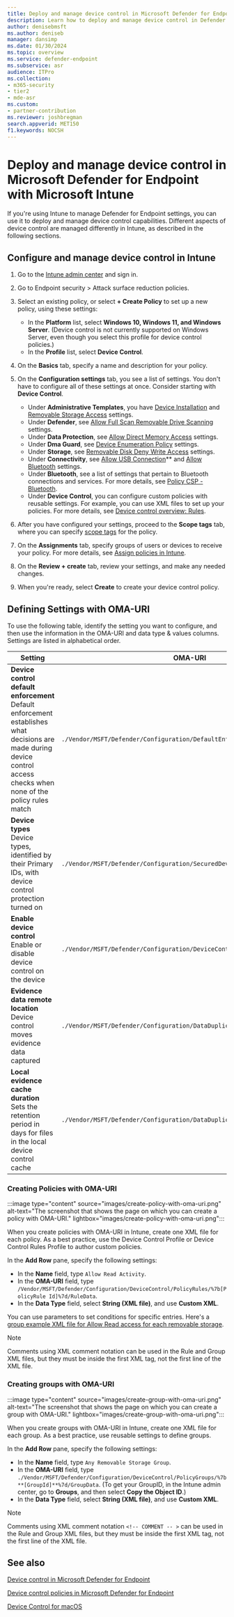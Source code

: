 ```yaml
---
title: Deploy and manage device control in Microsoft Defender for Endpoint with Microsoft Intune           
description: Learn how to deploy and manage device control in Defender for Endpoint using Microsoft Intune
author: denisebmsft
ms.author: deniseb
manager: dansimp 
ms.date: 01/30/2024
ms.topic: overview
ms.service: defender-endpoint
ms.subservice: asr
audience: ITPro
ms.collection: 
- m365-security
- tier2
- mde-asr
ms.custom: 
- partner-contribution
ms.reviewer: joshbregman
search.appverid: MET150
f1.keywords: NOCSH 
---
```


# Deploy and manage device control in Microsoft Defender for Endpoint with Microsoft Intune

If you're using Intune to manage Defender for Endpoint settings, you can use it to deploy and manage device control capabilities. Different aspects of device control are managed differently in Intune, as described in the following sections.

## Configure and manage device control in Intune

1. Go to the [Intune admin center](https://intune.microsoft.com) and sign in.

2. Go to Endpoint security > Attack surface reduction policies.

3. Select an existing policy, or select **+ Create Policy** to set up a new policy, using these settings:

   - In the **Platform** list, select **Windows 10, Windows 11, and Windows Server**. (Device control is not currently supported on Windows Server, even though you select this profile for device control policies.)
   - In the **Profile** list, select **Device Control**. 

4. On the **Basics** tab, specify a name and description for your policy.

5. On the **Configuration settings** tab, you see a list of settings. You don't have to configure all of these settings at once. Consider starting with **Device Control**.

   - Under **Administrative Templates**, you have [Device Installation](/windows/client-management/mdm/policy-csp-deviceinstallation?WT.mc_id=Portal-fx) and [Removable Storage Access](/windows/client-management/mdm/policy-csp-admx-removablestorage) settings.
   - Under **Defender**, see [Allow Full Scan Removable Drive Scanning](/windows/client-management/mdm/policy-csp-defender#allowfullscanremovabledrivescanning) settings.
   - Under **Data Protection**, see [Allow Direct Memory Access](/windows/client-management/mdm/policy-csp-dataprotection) settings.
   - Under **Dma Guard**, see [Device Enumeration Policy](/windows/client-management/mdm/policy-csp-dmaguard?WT.mc_id=Portal-fx) settings.
   - Under **Storage**, see [Removable Disk Deny Write Access](/windows/client-management/mdm/policy-csp-Storage#removablediskdenywriteaccess) settings.
   - Under **Connectivity**, see [Allow USB Connection](/windows/client-management/mdm/policy-csp-Connectivity#allowusbconnection)** and [Allow Bluetooth](/windows/client-management/mdm/policy-csp-Connectivity#allowbluetooth) settings.
   - Under **Bluetooth**, see a list of settings that pertain to Bluetooth connections and services. For more details, see [Policy CSP - Bluetooth](/windows/client-management/mdm/policy-csp-Bluetooth?WT.mc_id=Portal-fx).
   - Under **Device Control**, you can configure custom policies with reusable settings. For example, you can use XML files to set up your policies. For more details, see [Device control overview: Rules](device-control-policies.md#rules).

6. After you have configured your settings, proceed to the **Scope tags** tab, where you can specify [scope tags](/mem/intune/fundamentals/scope-tags) for the policy.

7. On the **Assignments** tab, specify groups of users or devices to receive your policy. For more details, see [Assign policies in Intune](/mem/intune/configuration/device-profile-assign).

8. On the **Review + create** tab, review your settings, and make any needed changes.

9. When you're ready, select **Create** to create your device control policy.

## Defining Settings with OMA-URI

To use the following table, identify the setting you want to configure, and then use the information in the OMA-URI and data type & values columns. Settings are listed in alphabetical order.

| Setting | OMA-URI | Data type & values |
|---|---|---|
| **Device control default enforcement** <br/>Default enforcement establishes what decisions are made during device control access checks when none of the policy rules match | `./Vendor/MSFT/Defender/Configuration/DefaultEnforcement` | Integer <br/>`DefaultEnforcementAllow` = `1`; `DefaultEnforcementDeny` = `2` | 
| **Device types** <br/>Device types, identified by their Primary IDs, with device control protection turned on | `./Vendor/MSFT/Defender/Configuration/SecuredDevicesConfiguration` | String <br/>- `RemovableMediaDevices`<br/>- `CdRomDevices`<br/>- `WpdDevices`<br/>- `PrinterDevices` |
| **Enable device control** <br/>Enable or disable device control on the device | `./Vendor/MSFT/Defender/Configuration/DeviceControlEnabled` | Integer <br/>Disable = `0`; Enable = `1` |
| **Evidence data remote location** <br/>Device control moves evidence data captured | `./Vendor/MSFT/Defender/Configuration/DataDuplicationRemoteLocation` | String |
| **Local evidence cache duration** <br/>Sets the retention period in days for files in the local device control cache | `./Vendor/MSFT/Defender/Configuration/DataDuplicationLocalRetentionPeriod` | Integer <br/>Example: `60` (60 days) |

### Creating Policies with OMA-URI

:::image type="content" source="images/create-policy-with-oma-uri.png" alt-text="The screenshot that shows the page on which you can create a policy with OMA-URI." lightbox="images/create-policy-with-oma-uri.png":::

When you create policies with OMA-URI in Intune, create one XML file for each policy. As a best practice, use the Device Control Profile or Device Control Rules Profile to author custom policies.

In the **Add Row** pane, specify the following settings:

- In the **Name** field, type `Allow Read Activity`.
- In the **OMA-URI** field, type `/Vendor/MSFT/Defender/Configuration/DeviceControl/PolicyRules/%7b[PolicyRule Id]%7d/RuleData`.
- In the **Data Type** field, select **String (XML file)**, and use **Custom XML**.

You can use parameters to set conditions for specific entries. Here's a [group example XML file for Allow Read access for each removable storage](https://github.com/microsoft/mdatp-devicecontrol/blob/main/Removable%20Storage%20Access%20Control%20Samples/Intune%20OMA-URI/Allow%20Read.xml).

> [!NOTE]
> Comments using XML comment notation <!-- COMMENT --> can be used in the Rule and Group XML files, but they must be inside the first XML tag, not the first line of the XML file.

### Creating groups with OMA-URI

:::image type="content" source="images/create-group-with-oma-uri.png" alt-text="The screenshot that shows the page on which you can create a group with OMA-URI." lightbox="images/create-group-with-oma-uri.png":::

When you create groups with OMA-URI in Intune, create one XML file for each group. As a best practice, use reusable settings to define groups. 

In the **Add Row** pane, specify the following settings:

- In the **Name** field, type `Any Removable Storage Group`.
- In the **OMA-URI** field, type `./Vendor/MSFT/Defender/Configuration/DeviceControl/PolicyGroups/%7b**[GroupId]**%7d/GroupData`. (To get your GroupID, in the Intune admin center, go to **Groups**, and then select **Copy the Object ID**.)
- In the **Data Type** field, select **String (XML file)**, and use **Custom XML**.

> [!NOTE]
> Comments using XML comment notation `<!-- COMMENT -- >` can be used in the Rule and Group XML files, but they must be inside the first XML tag, not the first line of the XML file.
 
## See also

[Device control in Microsoft Defender for Endpoint](device-control-overview.md)

[Device control policies in Microsoft Defender for Endpoint](device-control-policies.md)

[Device Control for macOS](mac-device-control-overview.md)